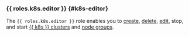 ### {{ roles.k8s.editor }} {#k8s-editor}

The `{{ roles.k8s.editor }}` role enables you to [create](../managed-kubernetes/operations/kubernetes-cluster/kubernetes-cluster-create.md), [delete](../managed-kubernetes/operations/kubernetes-cluster/kubernetes-cluster-delete.md), [edit](../managed-kubernetes/operations/kubernetes-cluster/kubernetes-cluster-update.md), stop, and start [{{ k8s }} clusters](../managed-kubernetes/concepts/index.md#kubernetes-cluster) and [node groups](../managed-kubernetes/concepts/index.md#node-group).
